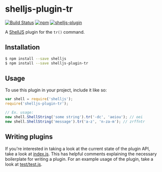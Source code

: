 # shelljs-plugin-tr

[![Build Status](https://img.shields.io/endpoint.svg?url=https%3A%2F%2Factions-badge.atrox.dev%2Fnfischer%2Fshelljs-plugin-tr%2Fbadge%3Fref%3Dmain&style=flat-square)](https://actions-badge.atrox.dev/nfischer/shelljs-plugin-tr/goto?ref=main)
[![npm](https://img.shields.io/npm/v/shelljs-plugin-tr.svg?style=flat-square)](https://www.npmjs.com/package/shelljs-plugin-tr)
[![shelljs-plugin](https://img.shields.io/badge/shelljs-plugin-brightgreen.svg?style=flat-square)](https://github.com/shelljs/shelljs/wiki/Using-ShellJS-Plugins)

A [ShellJS](https://github.com/shelljs/shelljs) plugin for the `tr()` command.

## Installation

```bash
$ npm install --save shelljs
$ npm install --save shelljs-plugin-tr
```

## Usage

To use this plugin in your project, include it like so:

```javascript
var shell = require('shelljs');
require('shelljs-plugin-tr');

// Ex. usage:
new shell.ShellString('some string').tr('-dc', 'aeiou'); // oei
new shell.ShellString('message').tr('a-z', 'n-za-m'); // zrffntr
```

## Writing plugins

If you're interested in taking a look at the current state of the plugin API,
take a look at [index.js](index.js). This has helpful comments explaining the
necessary boilerplate for writing a plugin. For an example usage of the plugin,
take a look at [test/test.js](test/test.js).
